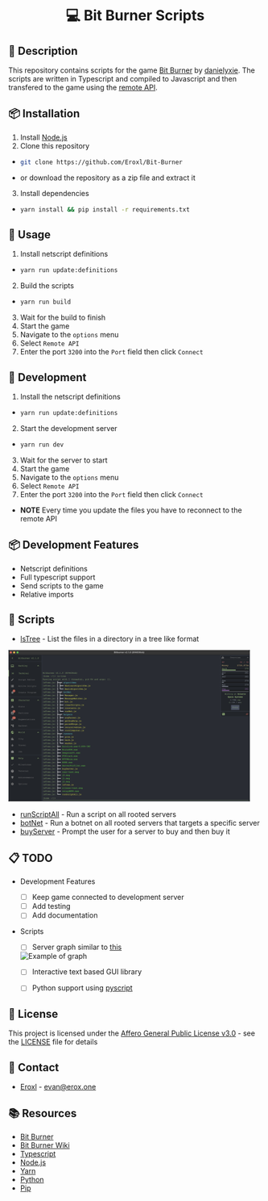 <h1 align="center">
  💻 Bit Burner Scripts
</h1>

## 📝 Description
This repository contains scripts for the game [Bit Burner](https://github.com/danielyxie/bitburner) by [danielyxie](https://github.com/danielyxie).
The scripts are written in Typescript and compiled to Javascript and then transfered to the game using the [remote API](https://bitburner.readthedocs.io/en/latest/remoteapi.html).

## 📦 Installation
1. Install [Node.js](https://nodejs.org/en/download/)
2. Clone this repository
- ```bash
  git clone https://github.com/Eroxl/Bit-Burner
  ```
- or download the repository as a zip file and extract it

3. Install dependencies
- ```bash
  yarn install && pip install -r requirements.txt 
  ```

## 🚀 Usage
1. Install netscript definitions
- ```bash
  yarn run update:definitions
  ```
2. Build the scripts
- ```bash
  yarn run build
  ```
3. Wait for the build to finish
4. Start the game
5. Navigate to the `options` menu
6. Select `Remote API`
7. Enter the port `3200` into the `Port` field then click `Connect`

## 💾 Development
1. Install the netscript definitions
- ```bash
  yarn run update:definitions
  ```
2. Start the development server
- ```bash
  yarn run dev
  ```
3. Wait for the server to start
4. Start the game
5. Navigate to the `options` menu
6. Select `Remote API`
7. Enter the port `3200` into the `Port` field then click `Connect`
  - **NOTE** Every time you update the files you have to reconnect to the remote API

## 📦 Development Features
- Netscript definitions
- Full typescript support
- Send scripts to the game
- Relative imports

## 🎁 Scripts
- [lsTree](src/lsTree.ts) - List the files in a directory in a tree like format
<img src="https://raw.githubusercontent.com/Eroxl/Bit-Burner/main/images/ls-tree.png" height="300" alt="lsTree Example" />

- [runScriptAll](src/runScriptAll.ts) - Run a script on all rooted servers
- [botNet](src/botNet/runNet.ts) - Run a botnet on all rooted servers that targets a specific server
- [buyServer](src/buyServer.ts) - Prompt the user for a server to buy and then buy it

## 📋 TODO
- Development Features
  - [ ] Keep game connected to development server
  - [ ] Add testing
  - [ ] Add documentation
- Scripts
  - [ ] Server graph similar to [this](https://gist.github.com/nanodn/11979b481d41eeab980170cb7487953c)
  <img src="https://cdn.discordapp.com/attachments/924854581471633419/1020724517846388796/unknown.png" height="300" alt="Example of graph" />

  - [ ] Interactive text based GUI library
  - [ ] Python support using [pyscript](https://pyscript.net/)


## 📜 License
This project is licensed under the [Affero General Public License v3.0](https://www.gnu.org/licenses/agpl-3.0.en.html) - see the [LICENSE](LICENSE) file for details

## 📧 Contact
- [Eroxl](github.com/eroxl) - evan@erox.one

## 📚 Resources
- [Bit Burner](https://github.com/danielyxie/bitburner)
- [Bit Burner Wiki](https://bitburner.readthedocs.io/en/latest/index.html)
- [Typescript](https://www.typescriptlang.org/)
- [Node.js](https://nodejs.org/en/)
- [Yarn](https://yarnpkg.com/)
- [Python](https://www.python.org/)
- [Pip](https://pypi.org/project/pip/)
